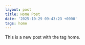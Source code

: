 ```yaml
---
layout: post
title: Home Post
date: '2025-10-29 09:43:23 +0000'
tags: home
---
```


This is a new post with the tag home.